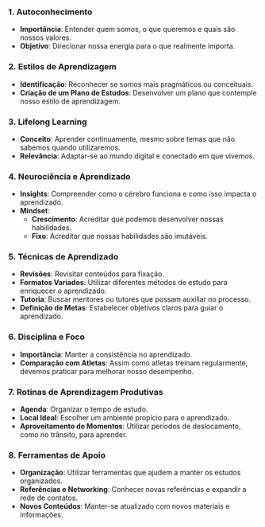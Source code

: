 ### 1. **Autoconhecimento**

- **Importância**: Entender quem somos, o que queremos e quais são nossos valores.
- **Objetivo**: Direcionar nossa energia para o que realmente importa.

### 2. **Estilos de Aprendizagem**

- **Identificação**: Reconhecer se somos mais pragmáticos ou conceituais.
- **Criação de um Plano de Estudos**: Desenvolver um plano que contemple nosso estilo de aprendizagem.

### 3. **Lifelong Learning**

- **Conceito**: Aprender continuamente, mesmo sobre temas que não sabemos quando utilizaremos.
- **Relevância**: Adaptar-se ao mundo digital e conectado em que vivemos.

### 4. **Neurociência e Aprendizado**

- **Insights**: Compreender como o cérebro funciona e como isso impacta o aprendizado.
- **Mindset**:
    - **Crescimento**: Acreditar que podemos desenvolver nossas habilidades.
    - **Fixo**: Acreditar que nossas habilidades são imutáveis.

### 5. **Técnicas de Aprendizado**

- **Revisões**: Revisitar conteúdos para fixação.
- **Formatos Variados**: Utilizar diferentes métodos de estudo para enriquecer o aprendizado.
- **Tutoria**: Buscar mentores ou tutores que possam auxiliar no processo.
- **Definição de Metas**: Estabelecer objetivos claros para guiar o aprendizado.

### 6. **Disciplina e Foco**

- **Importância**: Manter a consistência no aprendizado.
- **Comparação com Atletas**: Assim como atletas treinam regularmente, devemos praticar para melhorar nosso desempenho.

### 7. **Rotinas de Aprendizagem Produtivas**

- **Agenda**: Organizar o tempo de estudo.
- **Local Ideal**: Escolher um ambiente propício para o aprendizado.
- **Aproveitamento de Momentos**: Utilizar períodos de deslocamento, como no trânsito, para aprender.

### 8. **Ferramentas de Apoio**

- **Organização**: Utilizar ferramentas que ajudem a manter os estudos organizados.
- **Referências e Networking**: Conhecer novas referências e expandir a rede de contatos.
- **Novos Conteúdos**: Manter-se atualizado com novos materiais e informações.
